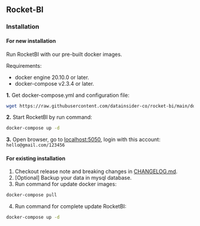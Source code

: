 ## Rocket-BI

### Installation

#### For new installation

Run RocketBI with our pre-built docker images.

Requirements:

+ docker engine 20.10.0 or later.
+ docker-compose v2.3.4 or later.

**1.** Get docker-compose.yml and configuration file:

```bash
wget https://raw.githubusercontent.com/datainsider-co/rocket-bi/main/docker/docker-compose.yml
```

**2.** Start RocketBI by run command:

```bash
docker-compose up -d
```

**3.** Open browser, go to [localhost:5050](http://localhost:5050), login with this
account: `hello@gmail.com/123456`

#### For existing installation

1. Checkout release note and breaking changes in [CHANGELOG.md](../rocket-bi-web/CHANGELOG.md).
2. [Optional] Backup your data in mysql database.
3. Run command for update docker images:

```bash
docker-compose pull
```

4. Run command for complete update RocketBI:

```bash
docker-compose up -d
```
